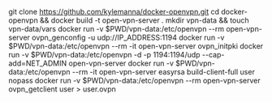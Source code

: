 git clone https://github.com/kylemanna/docker-openvpn.git
cd docker-openvpn && docker build -t open-vpn-server .
mkdir vpn-data && touch vpn-data/vars
docker run -v $PWD/vpn-data:/etc/openvpn --rm open-vpn-server ovpn_genconfig -u udp://IP_ADDRESS:1194
docker run -v $PWD/vpn-data:/etc/openvpn --rm -it open-vpn-server ovpn_initpki
docker run -v $PWD/vpn-data:/etc/openvpn -d -p 1194:1194/udp --cap-add=NET_ADMIN open-vpn-server
docker run -v $PWD/vpn-data:/etc/openvpn --rm -it open-vpn-server easyrsa build-client-full user nopass
docker run -v $PWD/vpn-data:/etc/openvpn --rm open-vpn-server ovpn_getclient user > user.ovpn